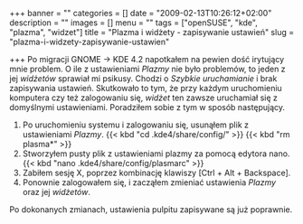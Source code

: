 +++
banner = ""
categories = []
date = "2009-02-13T10:26:12+02:00"
description = ""
images = []
menu = ""
tags = ["openSUSE", "kde", "plazma", "widzet"]
title = "Plazma i widżety - zapisywanie ustawień"
slug = "plazma-i-widzety-zapisywanie-ustawien"

+++
Po migracji GNOME → KDE 4.2 napotkałem na pewien dość irytujący mnie problem. O ile z ustawieniami  _Plazmy_ nie było problemów, to jeden z jej  _widżetów_ sprawiał mi psikusy. Chodzi o  _Szybkie uruchamianie_ i brak zapisywania ustawień. Skutkowało to tym, że przy każdym uruchomieniu komputera czy też zalogowaniu się,  _widżet_ ten zawsze uruchamiał się z domyślnymi ustawieniami. Poradziłem sobie z tym w sposób następujący.

1. Po uruchomieniu systemu i zalogowaniu się, usunąłem plik z ustawieniami  _Plazmy_.
{{< kbd "cd .kde4/share/config/" >}}
{{< kbd "rm plasma*" >}}
2. Stworzyłem pusty plik z ustawieniami plazmy za pomocą edytora nano.
{{< kbd "nano .kde4/share/config/plasmarc" >}}
3. Zabiłem sesję X, poprzez kombinację klawiszy [Ctrl + Alt + Backspace].
4. Ponownie zalogowałem się, i zacząłem zmieniać ustawienia  _Plazmy_ oraz jej  _widżetów_.

Po dokonanych zmianach, ustawienia pulpitu zapisywane są już poprawnie.
